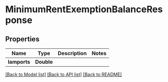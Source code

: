 # MinimumRentExemptionBalanceResponse

## Properties
Name | Type | Description | Notes
------------ | ------------- | ------------- | -------------
**lamports** | **Double** |  | 

[[Back to Model list]](../README.md#documentation-for-models) [[Back to API list]](../README.md#documentation-for-api-endpoints) [[Back to README]](../README.md)


